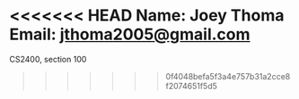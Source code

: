 <<<<<<< HEAD
Name: Joey Thoma
Email: jthoma2005@gmail.com
=======
CS2400, section 100
>>>>>>> 0f4048befa5f3a4e757b31a2cce8f2074651f5d5
